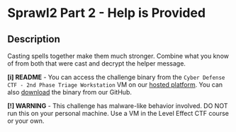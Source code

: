 # Sprawl2 Part 2 - Help is Provided

## Description

Casting spells together make them much stronger. Combine what you know of from both that were cast and decrypt the helper message.

**[i] README** - You can access the challenge binary from the `Cyber Defense CTF - 2nd Phase Triage Workstation` VM on our [hosted platform](https://training.leveleffect.com/courses/2a4dccb7-3d5b-4312-816e-ef3728d25b67). You can also [download](https://github.com/Level-Effect/CyberDefenseCTF-Public/raw/main/Challenges/2024/The%20Sprawl2/theSprawl2.zip) the binary from our GitHub.

**[!] WARNING** - This challenge has malware-like behavior involved. DO NOT run this on your personal machine. Use a VM in the Level Effect CTF course or your own.

